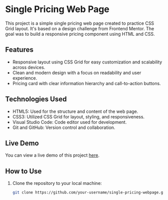 # Single Pricing Web Page

This project is a simple single pricing web page created to practice CSS Grid layout. It's based on a design challenge from Frontend Mentor. The goal was to build a responsive pricing component using HTML and CSS.

## Features

- Responsive layout using CSS Grid for easy customization and scalability across devices.
- Clean and modern design with a focus on readability and user experience.
- Pricing card with clear information hierarchy and call-to-action buttons.

## Technologies Used

- HTML5: Used for the structure and content of the web page.
- CSS3: Utilized CSS Grid for layout, styling, and responsiveness.
- Visual Studio Code: Code editor used for development.
- Git and GitHub: Version control and collaboration.

## Live Demo

You can view a live demo of this project [here](https://your-demo-url.com).

## How to Use

1. Clone the repository to your local machine:

   ```bash
   git clone https://github.com/your-username/single-pricing-webpage.git
   ```
